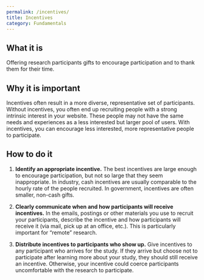 ```yaml
---
permalink: /incentives/
title: Incentives
category: Fundamentals
---
```


## What it is

Offering research participants gifts to encourage participation and to thank them for their time.

## Why it is important

Incentives often result in a more diverse, representative set of participants. Without incentives, you often end up recruiting people with a strong intrinsic interest in your website. These people may not have the same needs and experiences as a less interested but larger pool of users. With incentives, you can encourage less interested, more representative people to participate.

## How to do it

1. **Identify an appropriate incentive.** The best incentives are large enough to encourage participation, but not so large that they seem inappropriate. In industry, cash incentives are usually comparable to the hourly rate of the people recruited. In government, incentives are often smaller, non-cash gifts.

2. **Clearly communicate when and how participants will receive incentives.** In the emails, postings or other materials you use to recruit your participants, describe the incentive and how participants will receive it (via mail, pick up at an office, etc.). This is particularly important for “remote” research.

3. **Distribute incentives to participants who show up.** Give incentives to any participant who arrives for the study. If they arrive but choose not to participate after learning more about your study, they should still receive an incentive. Otherwise, your incentive could coerce participants uncomfortable with the research to participate.
